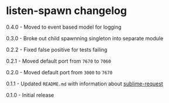 # listen-spawn changelog
0.4.0 - Moved to event based model for logging

0.3.0 - Broke out child spawnning singleton into separate module

0.2.2 - Fixed false positive for tests failing

0.2.1 - Moved default port from `7670` to `7060`

0.2.0 - Moved default port from `3000` to `7670`

0.1.1 - Updated `README.md` with information about [sublime-request](https://github.com/twolfson/sublime-request)

0.1.0 - Initial release